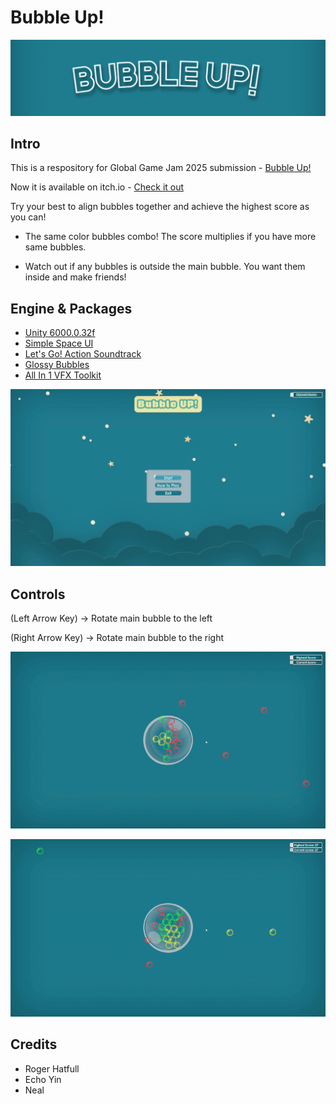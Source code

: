 # Bubble Up!

![Bubble Up Title](./README-images/bubble-up-banner-2.png)

## Intro

This is a respository for Global Game Jam 2025 submission - [Bubble Up!](https://globalgamejam.org/games/2025/bubble-0-11)

Now it is available on itch.io - [Check it out](https://echoness.itch.io/bubble-up)

Try your best to align bubbles together and achieve the highest score as you can!

- The same color bubbles combo! The score multiplies if you have more same bubbles.

- Watch out if any bubbles is outside the main bubble. You want them inside and make friends!

## Engine & Packages

- [Unity 6000.0.32f](https://unity.com/releases/editor/whats-new/6000.0.32)
- [Simple Space UI](https://dante-deketele.itch.io/simple-space-ui-pack)
- [Let's Go! Action Soundtrack](https://assetstore.unity.com/packages/audio/music/let-s-go-action-soundtrack-56457)
- [Glossy Bubbles](https://assetstore.unity.com/packages/2d/gui/icons/glossy-bubbles-114601)
- [All In 1 VFX Toolkit](https://seasidestudios.gitbook.io/seaside-studios/vfx-toolkit)

![Bubble Up Main Menu](./README-images/main-menu.png)

## Controls

(Left Arrow Key) -> Rotate main bubble to the left

(Right Arrow Key) -> Rotate main bubble to the right

![Bubble Up Gameplay 1](./README-images/pop-1.gif)

![Bubble Up Gameplay 2](./README-images/pop-2.gif)

## Credits

- Roger Hatfull
- Echo Yin
- Neal
